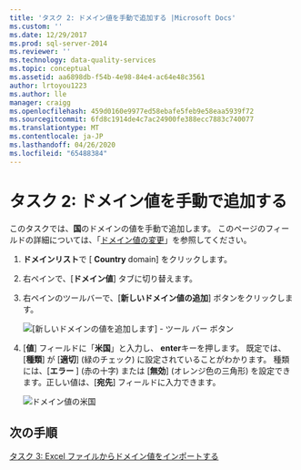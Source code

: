 ```yaml
---
title: 'タスク 2: ドメイン値を手動で追加する |Microsoft Docs'
ms.custom: ''
ms.date: 12/29/2017
ms.prod: sql-server-2014
ms.reviewer: ''
ms.technology: data-quality-services
ms.topic: conceptual
ms.assetid: aa6898db-f54b-4e98-84e4-ac64e48c3561
author: lrtoyou1223
ms.author: lle
manager: craigg
ms.openlocfilehash: 459d0160e9977ed58ebafe5feb9e58eaa5939f72
ms.sourcegitcommit: 6fd8c1914de4c7ac24900fe388ecc7883c740077
ms.translationtype: MT
ms.contentlocale: ja-JP
ms.lasthandoff: 04/26/2020
ms.locfileid: "65488384"
---
```

# <a name="task-2-adding-domain-values-manually"></a>タスク 2: ドメイン値を手動で追加する
  このタスクでは、**国**のドメインの値を手動で追加します。 このページのフィールドの詳細については、「[ドメイン値の変更](https://msdn.microsoft.com/library/hh510408.aspx)」を参照してください。  
  
1.  **ドメインリスト**で [ **Country** domain] をクリックします。  
  
2.  右ペインで、[**ドメイン値**] タブに切り替えます。  
  
3.  右ペインのツールバーで、[**新しいドメイン値の追加**] ボタンをクリックします。  
  
     ![[新しいドメインの値を追加します] - ツール バー ボタン](../../2014/tutorials/media/et-addingdomainvaluesmanually-01.jpg "[新しいドメインの値を追加します] - ツール バー ボタン")  
  
4.  [**値**] フィールドに「**米国**」と入力し、 **enter**キーを押します。 既定では、[**種類**] が [**適切**] (緑のチェック) に設定されていることがわかります。 種類には、[**エラー** ] (赤の十字) または [**無効**] (オレンジ色の三角形) を設定できます。正しい値は、[**宛先**] フィールドに入力できます。  
  
     ![ドメイン値の米国](../../2014/tutorials/media/et-addingdomainvaluesmanually-02.jpg "ドメイン値の米国")  
  
## <a name="next-step"></a>次の手順  
 [タスク 3: Excel ファイルからドメイン値をインポートする](../../2014/tutorials/task-3-importing-domain-values-from-an-excel-file.md)  
  
  
